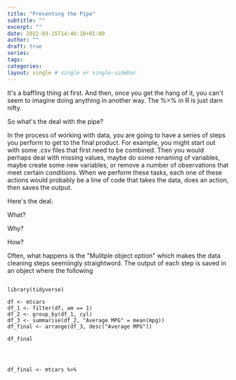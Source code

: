 ```yaml
---
title: "Presenting the Pipe"
subtitle: ""
excerpt: ""
date: 2022-03-15T14:46:18+01:00
author: ""
draft: true
series:
tags:
categories:
layout: single # single or single-sidebar
---
```




It's a baffling thing at first.
And then,
once you get the hang of it,
you can't seem to imagine doing anything in another way.
The %>% in R is just darn nifty.


So what's the deal with the pipe?


In the process of working with data, you are going to have a series of steps you perform to get to the final product.
For example,
you might start out with some .csv files that first need to be combined.
Then you would perhaps deal with missing values, maybe do some renaming of variables, maybe create some new variables,
or remove a number of observations that meet certain conditions.
When we perform these tasks,
each one of these actions would probably be a line of code that takes the data,
does an action, 
then saves the output.

Here's the deal.

What?

Why?

How?

Often, what happens is the "Mulitple object option" which makes the data cleaning steps seemiingly straightword.
The output of each step is saved in an object where the following 

```{r, eval=FALSE, results='hide', error=FALSE, warning=FALSE, message=FALSE}

library(tidyverse)

df <- mtcars
df_1 <- filter(df, am == 1)
df_2 <- group_by(df_1, cyl)
df_3 <- summarise(df_2, "Average MPG" = mean(mpg))
df_final <- arrange(df_3, desc("Average MPG"))

df_final



```


```{r, eval=FALSE, results='hide', error=FALSE, warning=FALSE, message=FALSE}

df_final <- mtcars %>% 

```



